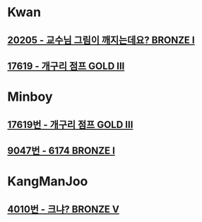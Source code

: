 
# Kwan
## [20205 - 교수님 그림이 깨지는데요? BRONZE I](https://www.acmicpc.net/problem/20205)
## [17619 - 개구리 점프 GOLD III](https://www.acmicpc.net/problem/17619)

# Minboy
## [17619번 - 개구리 점프 GOLD III](https://www.acmicpc.net/problem/17619)
## [9047번 - 6174 BRONZE I](https://www.acmicpc.net/problem/9047)

# KangManJoo
## [4010번 - 크냐? BRONZE V](https://www.acmicpc.net/problem/4101)
